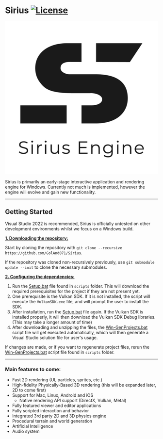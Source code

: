 # Sirius [![License](https://img.shields.io/github/license/GolAnd071/Sirius.svg)](https://github.com/GolAnd071/Sirius/blob/master/LICENSE)

![Sirius](/Resources/Branding/Sirius_Logo_Text_Light_Square.png?raw=true "Sirius")

Sirius is primarily an early-stage interactive application and rendering engine for Windows. Currently not much is implemented, however the engine will evolve and gain new functionality.

***

## Getting Started
Visual Studio 2022 is recommended, Sirius is officially untested on other development environments whilst we focus on a Windows build.

<ins>**1. Downloading the repository:**</ins>

Start by cloning the repository with `git clone --recursive https://github.com/GolAnd071/Sirius`.

If the repository was cloned non-recursively previously, use `git submodule update --init` to clone the necessary submodules.

<ins>**2. Configuring the dependencies:**</ins>

1. Run the [Setup.bat](https://github.com/GolAnd071/Sirius/blob/master/scripts/Setup.bat) file found in `scripts` folder. This will download the required prerequisites for the project if they are not present yet.
2. One prerequisite is the Vulkan SDK. If it is not installed, the script will execute the `VulkanSDK.exe` file, and will prompt the user to install the SDK.
3. After installation, run the [Setup.bat](https://github.com/GolAnd071/Sirius/blob/master/scripts/Setup.bat) file again. If the Vulkan SDK is installed properly, it will then download the Vulkan SDK Debug libraries. (This may take a longer amount of time)
4. After downloading and unzipping the files, the [Win-GenProjects.bat](https://github.com/GolAnd071/Sirius/blob/master/scripts/Win-GenProjects.bat) script file will get executed automatically, which will then generate a Visual Studio solution file for user's usage.

If changes are made, or if you want to regenerate project files, rerun the [Win-GenProjects.bat](https://github.com/GolAnd071/Sirius/blob/master/scripts/Win-GenProjects.bat) script file found in `scripts` folder.

***

### Main features to come:
- Fast 2D rendering (UI, particles, sprites, etc.)
- High-fidelity Physically-Based 3D rendering (this will be expanded later, 2D to come first)
- Support for Mac, Linux, Android and iOS
    - Native rendering API support (DirectX, Vulkan, Metal)
- Fully featured viewer and editor applications
- Fully scripted interaction and behavior
- Integrated 3rd party 2D and 3D physics engine
- Procedural terrain and world generation
- Artificial Intelligence
- Audio system
